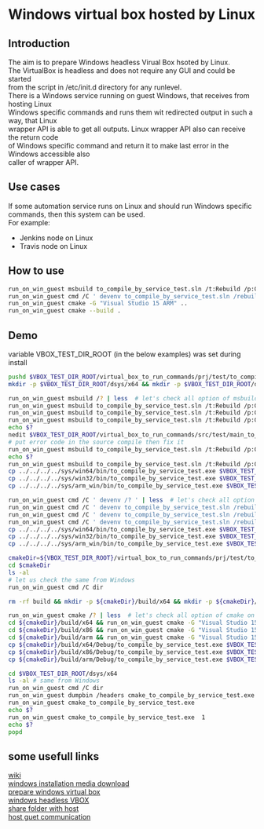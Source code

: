 # **Windows virtual box hosted by Linux**  

## Introduction  

The aim is to prepare Windows headless Virual Box hsoted by Linux.  
The VirtualBox is headless and does not require any GUI and could be started  
from the script in /etc/init.d directory for any runlevel.  
There is a Windows service running on guest Windows, that receives from hosting Linux  
Windows specific commands and runs them wit redirected output in such a way, that Linux  
wrapper API is able to get all outputs. Linux wrapper API also can receive the return code  
of Windows specific command and return it to make last error in the Windows accessible also  
caller of wrapper API.  

## Use cases  

If some automation service runs on Linux and should run Windows specific commands, then this system can be used.  
For example:  
- Jenkins node on Linux  
- Travis node on Linux  
  
## How to use  
```bash  
run_on_win_guest msbuild to_compile_by_service_test.sln /t:Rebuild /p:Configuration=Debug /p:Platform=x64  
run_on_win_guest cmd /C ' devenv to_compile_by_service_test.sln /rebuild "Debug|x64" '   
run_on_win_guest cmake -G "Visual Studio 15 ARM" ..  
run_on_win_guest cmake --build .  
```  

## Demo  
variable VBOX_TEST_DIR_ROOT (in the below examples) was set during install  
``` bash   
pushd $VBOX_TEST_DIR_ROOT/virtual_box_to_run_commands/prj/test/to_compile_by_service_test_vs  
mkdir -p $VBOX_TEST_DIR_ROOT/dsys/x64 && mkdir -p $VBOX_TEST_DIR_ROOT/dsys/x86 && mkdir -p $VBOX_TEST_DIR_ROOT/dsys/arm  

run_on_win_guest msbuild /? | less  # let's check all option of msbuild
run_on_win_guest msbuild to_compile_by_service_test.sln /t:Rebuild /p:Configuration=Debug /p:Platform=x64  
run_on_win_guest msbuild to_compile_by_service_test.sln /t:Rebuild /p:Configuration=Debug /p:Platform=x86  
run_on_win_guest msbuild to_compile_by_service_test.sln /t:Rebuild /p:Configuration=Debug /p:Platform=ARM  
echo $?  
nedit $VBOX_TEST_DIR_ROOT/virtual_box_to_run_commands/src/test/main_to_compile_by_service_test.cpp&  
# put error code in the source compile then fix it  
run_on_win_guest msbuild to_compile_by_service_test.sln /t:Rebuild /p:Configuration=Debug /p:Platform=ARM  
echo $?  
run_on_win_guest msbuild to_compile_by_service_test.sln /t:Rebuild /p:Configuration=Debug /p:Platform=ARM  
cp ../../../../sys/win64/bin/to_compile_by_service_test.exe $VBOX_TEST_DIR_ROOT/dsys/x64/msbuild_to_compile_by_service_test.exe
cp ../../../../sys/win32/bin/to_compile_by_service_test.exe $VBOX_TEST_DIR_ROOT/dsys/x86/msbuild_to_compile_by_service_test.exe
cp ../../../../sys/arm_win/bin/to_compile_by_service_test.exe $VBOX_TEST_DIR_ROOT/dsys/arm/msbuild_to_compile_by_service_test.exe

run_on_win_guest cmd /C ' devenv /? ' | less  # let's check all option of devenv
run_on_win_guest cmd /C ' devenv to_compile_by_service_test.sln /rebuild "Debug|x64" '   
run_on_win_guest cmd /C ' devenv to_compile_by_service_test.sln /rebuild "Debug|x86" '    
run_on_win_guest cmd /C ' devenv to_compile_by_service_test.sln /rebuild "Debug|ARM" ' 
cp ../../../../sys/win64/bin/to_compile_by_service_test.exe $VBOX_TEST_DIR_ROOT/dsys/x64/devenv_to_compile_by_service_test.exe  
cp ../../../../sys/win32/bin/to_compile_by_service_test.exe $VBOX_TEST_DIR_ROOT/dsys/x86/devenv_to_compile_by_service_test.exe  
cp ../../../../sys/arm_win/bin/to_compile_by_service_test.exe $VBOX_TEST_DIR_ROOT/dsys/arm/devenv_to_compile_by_service_test.exe   

cmakeDir=${VBOX_TEST_DIR_ROOT}/virtual_box_to_run_commands/prj/test/to_compile_by_service_test_cmake  
cd $cmakeDir  
ls -al  
# let us check the same from Windows  
run_on_win_guest cmd /C dir 

rm -rf build && mkdir -p ${cmakeDir}/build/x64 && mkdir -p ${cmakeDir}/build/x86 && mkdir -p ${cmakeDir}/build/arm

run_on_win_guest cmake /? | less  # let's check all option of cmake on windows  
cd ${cmakeDir}/build/x64 && run_on_win_guest cmake -G "Visual Studio 15 Win64" ../.. &&   run_on_win_guest cmake --build . --config Debug  
cd ${cmakeDir}/build/x86 && run_on_win_guest cmake -G "Visual Studio 15" ../.. &&   run_on_win_guest cmake --build . --config Debug  
cd ${cmakeDir}/build/arm && run_on_win_guest cmake -G "Visual Studio 15 ARM" ../.. && run_on_win_guest cmake --build . --config Debug  
cp ${cmakeDir}/build/x64/Debug/to_compile_by_service_test.exe $VBOX_TEST_DIR_ROOT/dsys/x64/cmake_to_compile_by_service_test.exe
cp ${cmakeDir}/build/x86/Debug/to_compile_by_service_test.exe $VBOX_TEST_DIR_ROOT/dsys/x86/cmake_to_compile_by_service_test.exe
cp ${cmakeDir}/build/arm/Debug/to_compile_by_service_test.exe $VBOX_TEST_DIR_ROOT/dsys/arm/cmake_to_compile_by_service_test.exe

cd $VBOX_TEST_DIR_ROOT/dsys/x64  
ls -al # same from Windows  
run_on_win_guest cmd /C dir  
run_on_win_guest dumpbin /headers cmake_to_compile_by_service_test.exe
run_on_win_guest cmake_to_compile_by_service_test.exe  
echo $?
run_on_win_guest cmake_to_compile_by_service_test.exe  1  
echo $?  
popd  
```  
  
## some usefull links  
[wiki](https://github.com/davitkalantaryan/virtual_box_to_run_commands/wiki)  
[windows installation media download](https://www.microsoft.com/en-us/software-download/windows10)  
[prepare windows virtual box](https://en.wikibooks.org/wiki/VirtualBox/Setting_up_a_Virtual_Machine/Windows)  
[windows headless VBOX](https://stackoverflow.com/questions/19017825/how-to-run-oracle-virtualbox-vbox-in-fully-background-microsoft-windows-wi)   
[share folder with host](https://help.ubuntu.com/community/VirtualBox/SharedFolders)  
[host guet communication](https://www.tecmint.com/network-between-guest-vm-and-host-virtualbox/)  
